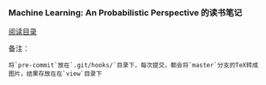 
### Machine Learning: An Probabilistic Perspective 的读书笔记

[阅读目录](https://github.com/kamael/mlapp/tree/master/view)


备注：

    将`pre-commit`放在`.git/hooks/`目录下，每次提交，都会将`master`分支的TeX转成图片，结果存放在在`view`目录下

